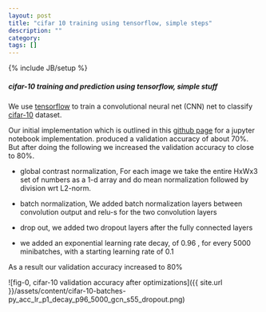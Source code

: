 ```yaml
---
layout: post
title: "cifar 10 training using tensorflow, simple steps"
description: ""
category: 
tags: []
---
```

{% include JB/setup %}
##### cifar-10 training and prediction using tensorflow, simple stuff


We use [tensorflow](https://www.tensorflow.org/) to train a convolutional neural net (CNN) net to classify [cifar-10](https://www.cs.toronto.edu/~kriz/cifar.html) dataset.

Our initial implementation which is outlined in this [github page](https://github.com/kgeorge/kgeorge_dpl/blob/master/notebooks/tf_cifar.ipynb) for a jupyter notebook implementation.
produced a validation accuracy of about 70%. But after doing the following we increased the  validation accuracy to close to 80%.

* global contrast normalization, For each image we take the entire HxWx3 set of numbers as a 1-d array and do mean normalization followed by division wrt L2-norm.

* batch normalization, We added batch normalization layers between convolution output and relu-s for the two convolution layers

* drop out, we added two dropout layers after the fully connected layers

* we added an exponential learning rate decay, of 0.96 , for every 5000 minibatches, with a starting learning rate of 0.1

As a result our validation accuracy increased to 80%

![fig-0, cifar-10 validation accuracy after optimizations]({{ site.url }}/assets/content/cifar-10-batches-py_acc_lr_p1_decay_p96_5000_gcn_s55_dropout.png)
